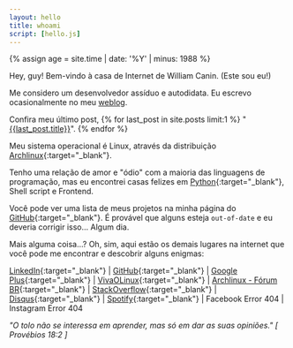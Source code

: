 ```yaml
---
layout: hello
title: whoami
script: [hello.js]
---
```



{% assign age = site.time | date: '%Y' | minus: 1988 %}

Hey, guy! Bem-vindo à casa de Internet de William Canin. (Este sou eu!)

Me considero um desenvolvedor assíduo e autodidata. Eu escrevo ocasionalmente no meu [weblog]({{site.url}}{{site.baseurl}}/blog/).

Confira meu último post, {% for last_post in site.posts limit:1 %}
"<a href="{{site.url}}{{site.baseurl}}{{last_post.url}}">{{last_post.title}}</a>". {% endfor %}

Meu sistema operacional é Linux, através da distribuição [Archlinux](https://archlinux.org){:target="_blank"}.

Tenho uma relação de amor e "ódio" com a maioria das linguagens de programação, mas eu encontrei casas felizes em [Python](https://python.org/){:target="_blank"}, Shell script e Frontend.

Você pode ver uma lista de meus projetos na minha página do [GitHub](https://github.com/williamcanin){:target="_blank"}. É provável que alguns esteja `out-of-date` e eu deveria corrigir isso... Algum dia.

Mais alguma coisa...? Oh, sim, aqui estão os demais lugares na internet que você pode me encontrar e descobrir alguns enigmas:

<!-- Add class 'markdown__listhome' for float: left -->

<!-- {: .markdown__listhome} -->
 [LinkedIn](https://www.linkedin.com/in/williamcostacanin/){:target="_blank"} |
 [GitHub](https://github.com/williamcanin){:target="_blank"} |
 [Google Plus](https://plus.google.com/+WilliamCanin){:target="_blank"} |
 [VivaOLinux](https://www.vivaolinux.com.br/~willnux){:target="_blank"} |
 [Archlinux - Fórum BR](https://forum.archlinux-br.org/profile.php?id=5539){:target="_blank"} |
 [StackOverflow](https://pt.stackoverflow.com/users/15113/williamcanin?tab=profile){:target="_blank"} |
 [Disqus](https://disqus.com/by/williamcanin/){:target="_blank"} |
 [Spotify](https://open.spotify.com/user/williamcanin){:target="_blank"} |
 Facebook Error 404 | Instagram Error 404 

*"O tolo não se interessa em aprender, mas só em dar as suas opiniões." [ Provébios 18:2 ]*